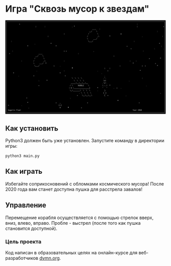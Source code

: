 # Игра "Сквозь мусор к звездам"

![Скриншот игры](https://github.com/Kosmostars7403/async-star-game/blob/main/screenshot.png)

## Как установить

Python3 должен быть уже установлен. Запустите команду в директории игры:
```
python3 main.py
```

## Как играть

Избегайте соприкосновений с обломками космического мусора! После 2020 года вам станет доступна пушка для расстрела завалов!


## Управление

Перемещение корабля осуществляется с помощью стрелок вверх, вниз, влево, вправо.
Пробле - выстрел (после того как пушка становится доступной).

### Цель проекта

Код написан в образовательных целях на онлайн-курсе для веб-разработчиков [dvmn.org](https://devman.org).

